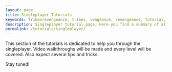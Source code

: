 ```yaml
---
layout: page
title: Singleplayer Tutorials
keywords: tribesrevengeance, tribes, vengeance, revengeance, tutorial, singleplayer, walkthrough, tip, trick
description: Singleplayer tutorial page. Here you find a summary of all singleplayer walkthroughs.
permalink: /tutorials/singleplayer/
---
```


This section of the tutorials is dedicated to help you through the singleplayer. Video walkthroughs will be made and every level will be covered. Also expect several tips and tricks.

Stay tuned!
